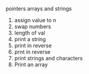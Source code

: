 pointers arrays and strings
1. assign value to n
2. swap numbers
3. length of val
4. print a string
5. print in reverse
6. prnt in reverse
7. print strings and characters
9. Print an array
